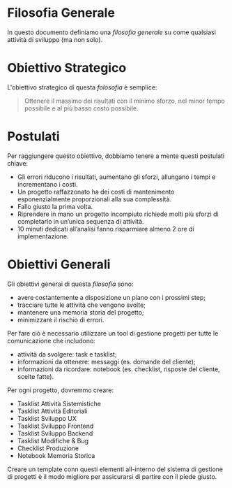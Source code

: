 # Filosofia Generale

In questo documento definiamo una *filosofia generale* su come qualsiasi attività di sviluppo (ma non solo).

# Obiettivo Strategico

L'obiettivo strategico di questa *folosofia* è semplice: 

> Ottenere il massimo dei risultati con il minimo sforzo, nel minor tempo possibile e al più basso costo possibile.

# Postulati

Per raggiungere questo obiettivo, dobbiamo tenere a mente questi postulati chiave: 

- Gli errori riducono i risultati, aumentano gli sforzi, allungano i tempi e incrementano i costi.
- Un progetto raffazzonato ha dei costi di mantenimento esponenzialmente proporzionali alla sua complessità.
- Fallo giusto la prima volta.
- Riprendere in mano un progetto incompiuto richiede molti più sforzi di completarlo in un’unica sequenza di attività.
- 10 minuti dedicati all’analisi fanno risparmiare almeno 2 ore di implementazione.

# Obiettivi Generali 

Gli obiettivi generai di questa *filosofia* sono:

- avere costantemente a disposizione un piano con i prossimi step;
- tracciare tutte le attività che vengono svolte;
- mantenere una memoria storia del progetto;
- minimizzare il rischio di errori.

Per fare ciò è necessario utilizzare un tool di gestione progetti per tutte le comunicazione che includono:

- attività da svolgere: task e tasklist;
- informazioni da ottenere: messaggi (es. domande del cliente);
- informazioni da ricordare: notebook (es. checklist, risposte del cliente, scelte fatte).

Per ogni progetto, dovremmo creare:

- Tasklist Attività Sistemistiche
- Tasklist Attività Editoriali
- Tasklist Sviluppo UX
- Tasklist Sviluppo Frontend
- Tasklist Sviluppo Backend
- Tasklist Modifiche & Bug
- Checklist Produzione
- Notebook Memoria Storica

Creare un template conn questi elementi all-interno del sistema di gestione di progetti è il modo migliore per assicurarsi di partire con il piede giusto.